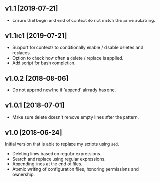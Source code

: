 v1.1 [2019-07-21]
-----------------

 * Ensure that begin and end of context do not match the same substring.

v1.1rc1 [2019-07-21]
--------------------

 * Support for contexts to conditionally enable / disable deletes and replaces.
 * Option to check how often a delete / replace is applied.
 * Add script for bash completion.

v1.0.2 [2018-08-06]
-------------------

 * Do not append newline if 'append' already has one.

v1.0.1 [2018-07-01]
-------------------

 * Make sure delete doesn't remove empty lines after the pattern.

v1.0 [2018-06-24]
-----------------

Initial version that is able to replace my scripts using `sed`.

 * Deleting lines based on regular expressions.
 * Search and replace using regular expressions.
 * Appending lines at the end of files.
 * Atomic writing of configuration files, honoring permissions and ownership.
